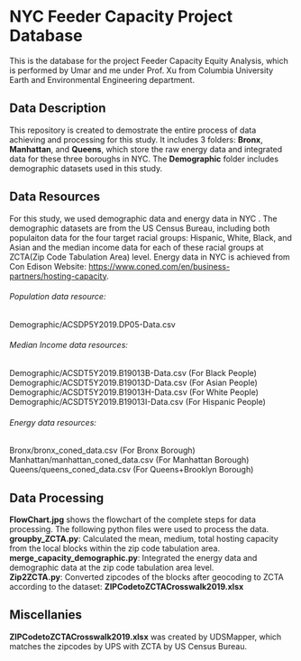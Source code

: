 # NYC Feeder Capacity Project Database
This is the database for the project Feeder Capacity Equity Analysis, which is performed by Umar and me under Prof. Xu from Columbia University Earth and Environmental Engineering department.

## Data Description
This repository is created to demostrate the entire process of data achieving and processing for this study. It includes 3 folders: **Bronx**, **Manhattan**, and **Queens**, which store the raw energy data and integrated data for these three boroughs in NYC. The **Demographic** folder includes demographic datasets used in this study.

## Data Resources
For this study, we used demographic data and energy data in NYC . The demographic datasets are from the US Census Bureau, including both populaiton data for the four target racial groups: Hispanic, White, Black, and Asian and the median income data for each of these racial groups at ZCTA(Zip Code Tabulation Area) level. Energy data in NYC is achieved from Con Edison Website: https://www.coned.com/en/business-partners/hosting-capacity. 

###### Population data resource:     
Demographic/ACSDP5Y2019.DP05-Data.csv <br />
###### Median Income data resources:
Demographic/ACSDT5Y2019.B19013B-Data.csv (For Black People) <br />
Demographic/ACSDT5Y2019.B19013D-Data.csv (For Asian People) <br />
Demographic/ACSDT5Y2019.B19013H-Data.csv (For White People) <br />
Demographic/ACSDT5Y2019.B19013I-Data.csv (For Hispanic People) <br />                              
###### Energy data resources:                       
Bronx/bronx_coned_data.csv (For Bronx Borough) <br />
Manhattan/manhattan_coned_data.csv (For Manhattan Borough) <br />
Queens/queens_coned_data.csv (For Queens+Brooklyn Borough) <br />

## Data Processing
**FlowChart.jpg** shows the flowchart of the complete steps for data processing. The following python files were used to process the data. <br />
**groupby_ZCTA.py**: Calculated the mean, medium, total hosting capacity from the local blocks within the zip code tabulation area. <br />
**merge_capacity_demographic.py**: Integrated the energy data and demographic data at the zip code tabulation area level. <br />
**Zip2ZCTA.py**: Converted zipcodes of the blocks after geocoding to ZCTA according to the dataset: **ZIPCodetoZCTACrosswalk2019.xlsx** <br />

## Miscellanies
**ZIPCodetoZCTACrosswalk2019.xlsx** was created by UDSMapper, which matches the zipcodes by UPS with ZCTA by US Census Bureau.
